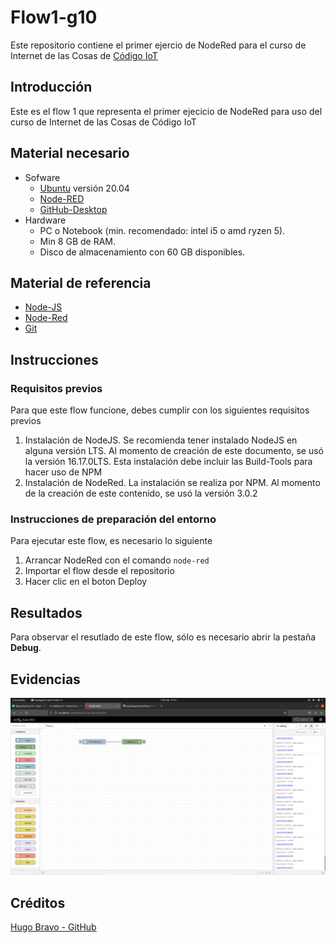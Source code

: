 # Flow1-g10
Este repositorio contiene el primer ejercio de NodeRed para el curso de Internet de las Cosas de [Código IoT](https://edu.codigoiot.com/)


## Introducción
Este es el flow 1 que representa el primer ejecicio de NodeRed para uso del curso de Internet de las Cosas de Código IoT


## Material necesario

 - Sofware
	 - [Ubuntu](https://ubuntu.com/) versión 20.04
	 - [Node-RED](https://nodered.org/)
	 - [GitHub-Desktop](https://git-scm.com/)
 - Hardware
	 - PC o Notebook (min. recomendado: intel i5 o amd ryzen 5).
	 - Min 8 GB de RAM.
	 - Disco de almacenamiento con 60 GB disponibles.

## Material de referencia

 - [Node-JS](https://nodejs.org/es/)
 - [Node-Red](https://nodered.org/)
 - [Git](https://git-scm.com/)

## Instrucciones

### Requisitos previos

Para que este flow funcione, debes cumplir con los siguientes requisitos previos
1. Instalación de NodeJS. Se recomienda tener instalado NodeJS en alguna versión LTS. Al momento de creación de este documento, se usó la versión 16.17.0LTS. Esta instalación debe incluir las Build-Tools para hacer uso de NPM
2. Instalación de NodeRed. La instalación se realiza por NPM. Al momento de la creación de este contenido, se usó la versión 3.0.2

### Instrucciones de preparación del entorno

Para ejecutar este flow, es necesario lo siguiente
1. Arrancar NodeRed con el comando `node-red`
2. Importar el flow desde el repositorio
3. Hacer clic en el boton Deploy

## Resultados

Para observar el resutlado de este flow, sólo es necesario abrir la pestaña **Debug**.

## Evidencias

![](https://github.com/SpiritSpartan54/flow1-g10/blob/main/image.png)

## Créditos

[Hugo Bravo - GitHub](https://github.com/SpiritSpartan54/flow1-g10)
 

